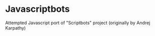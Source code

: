 Javascriptbots
==============

Attempted Javascript port of "Scriptbots" project (originally by Andrej Karpathy)
